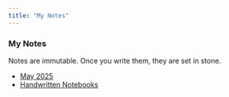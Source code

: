 ```yaml
---
title: "My Notes"
---
```


### My Notes

Notes are immutable. Once you write them, they are set in stone.


- [May 2025](/2025-05/)
- [Handwritten Notebooks](/handwritten_notebooks/)
